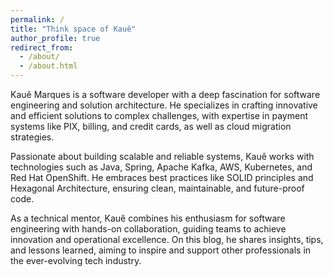 ```yaml
---
permalink: /
title: "Think space of Kauê"
author_profile: true
redirect_from: 
  - /about/
  - /about.html
---
```


Kauê Marques is a software developer with a deep fascination for software engineering and solution architecture. He specializes in crafting innovative and efficient solutions to complex challenges, with expertise in payment systems like PIX, billing, and credit cards, as well as cloud migration strategies.

Passionate about building scalable and reliable systems, Kauê works with technologies such as Java, Spring, Apache Kafka, AWS, Kubernetes, and Red Hat OpenShift. He embraces best practices like SOLID principles and Hexagonal Architecture, ensuring clean, maintainable, and future-proof code.

As a technical mentor, Kauê combines his enthusiasm for software engineering with hands-on collaboration, guiding teams to achieve innovation and operational excellence. On this blog, he shares insights, tips, and lessons learned, aiming to inspire and support other professionals in the ever-evolving tech industry.

